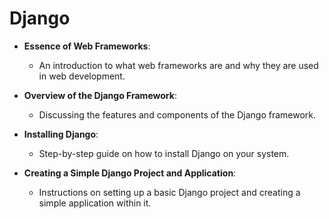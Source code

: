 # Django

- **Essence of Web Frameworks**:
  - An introduction to what web frameworks are and why they are used in web development.

- **Overview of the Django Framework**:
  - Discussing the features and components of the Django framework.

- **Installing Django**:
  - Step-by-step guide on how to install Django on your system.

- **Creating a Simple Django Project and Application**:
  - Instructions on setting up a basic Django project and creating a simple application within it.
    
